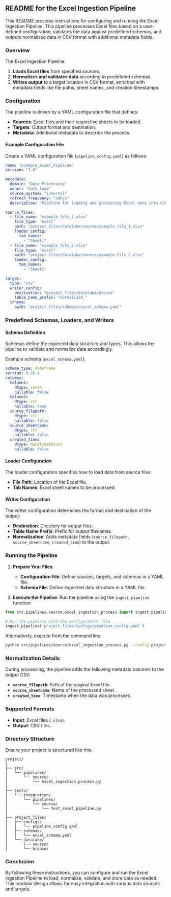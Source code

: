 ## README for the Excel Ingestion Pipeline

This README provides instructions for configuring and running the Excel Ingestion Pipeline. This pipeline processes Excel files based on a user-defined configuration, validates the data against predefined schemas, and outputs normalized data in CSV format with additional metadata fields.

### Overview

The Excel Ingestion Pipeline:
1. **Loads Excel files** from specified sources.
2. **Normalizes and validates data** according to predefined schemas.
3. **Writes output** to a target location in CSV format, enriched with metadata fields like file paths, sheet names, and creation timestamps.

### Configuration

The pipeline is driven by a YAML configuration file that defines:
- **Sources**: Excel files and their respective sheets to be loaded.
- **Targets**: Output format and destination.
- **Metadata**: Additional metadata to describe the process.

#### Example Configuration File

Create a YAML configuration file (`pipeline_config.yaml`) as follows:

```yaml
name: "Example_Excel_Pipeline"
version: "1.0"

metadata:
  domain: "Data Processing"
  owner: "data_team"
  source_system: "internal"
  refresh_frequency: "adhoc"
  description: "Pipeline for loading and processing Excel data into CSV format."

source_files:
  - file_name: "example_file_1.xlsx"
    file_type: "excel"
    path: "project_files/datalake/source/example_file_1.xlsx"
    loader_config:
      tab_names:
        - "Sheet1"
  - file_name: "example_file_2.xlsx"
    file_type: "excel"
    path: "project_files/datalake/source/example_file_2.xlsx"
    loader_config:
      tab_names:
        - "Sheet2"

target:
  type: "csv"
  writer_config:
    destination: "project_files/datalake/bronze"
    table_name_prefix: "normalized_"
  schema: 
    path: "project_files/schemas/excel_schema.yaml"
```

### Predefined Schemas, Loaders, and Writers

#### Schema Definition

Schemas define the expected data structure and types. This allows the pipeline to validate and normalize data accordingly. 

Example schema (`excel_schema.yaml`):

```yaml
schema_type: dataframe
version: 0.20.4
columns:
  Column1:
    dtype: int64
    nullable: false
  Column2:
    dtype: str
    nullable: true
  source_filepath:
    dtype: str
    nullable: false
  source_sheetname:
    dtype: str
    nullable: false
  created_time:
    dtype: datetime64[ns]
    nullable: false
```

#### Loader Configuration

The loader configuration specifies how to load data from source files:
- **File Path**: Location of the Excel file.
- **Tab Names**: Excel sheet names to be processed.

#### Writer Configuration

The writer configuration determines the format and destination of the output:
- **Destination**: Directory for output files.
- **Table Name Prefix**: Prefix for output filenames.
- **Normalization**: Adds metadata fields (`source_filepath`, `source_sheetname`, `created_time`) to the output.

### Running the Pipeline

1. **Prepare Your Files**:
   - **Configuration File**: Define sources, targets, and schemas in a YAML file.
   - **Schema File**: Define expected data structure in a YAML file.

2. **Execute the Pipeline**:
   Run the pipeline using the `ingest_pipeline` function:

```python
from src.pipelines.source.excel_ingestion_process import ingest_pipeline

# Run the pipeline with the configuration file
ingest_pipeline('project_files/configs/pipeline_config.yaml')
```

Alternatively, execute from the command line:

```bash
python src/pipelines/source/excel_ingestion_process.py --config project_files/configs/source/example/pipeline_config.yaml
```

### Normalization Details

During processing, the pipeline adds the following metadata columns to the output CSV:
- **`source_filepath`**: Path of the original Excel file.
- **`source_sheetname`**: Name of the processed sheet.
- **`created_time`**: Timestamp when the data was processed.

### Supported Formats

- **Input**: Excel files (`.xlsx`).
- **Output**: CSV files.

### Directory Structure

Ensure your project is structured like this:

```
project/
│
├── src/
│   └── pipelines/
│       └── source/
│           └── excel_ingestion_process.py
│
├── tests/
│   └── integration/
│       └── pipelines/
│           └── source/
│               └── test_excel_pipeline.py
│
├── project_files/
│   ├── configs/
│   │   └── pipeline_config.yaml
│   ├── schemas/
│   │   └── excel_schema.yaml
│   └── datalake/
│       ├── source/
│       └── bronze/
```

### Conclusion

By following these instructions, you can configure and run the Excel Ingestion Pipeline to load, normalize, validate, and store data as needed. This modular design allows for easy integration with various data sources and targets.